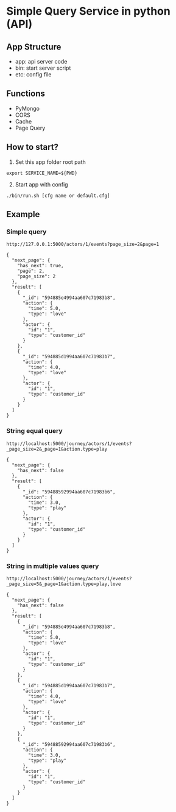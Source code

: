 # Simple Query Service in python (API)
## App Structure
* app: api server code
* bin: start server script
* etc: config file

## Functions
* PyMongo
* CORS
* Cache
* Page Query

## How to start?

1. Set this app folder root path
```
export SERVICE_NAME=${PWD}
```

2. Start app with config
```
./bin/run.sh [cfg name or default.cfg]
```

## Example

### Simple query
```
http://127.0.0.1:5000/actors/1/events?page_size=2&page=1
```

```
{
  "next_page": {
    "has_next": true,
    "page": 2,
    "page_size": 2
  },
  "result": [
    {
      "_id": "594885e4994aa607c71983b8",
      "action": {
        "time": 5.0,
        "type": "love"
      },
      "actor": {
        "id": "1",
        "type": "customer_id"
      }
    },
    {
      "_id": "594885d1994aa607c71983b7",
      "action": {
        "time": 4.0,
        "type": "love"
      },
      "actor": {
        "id": "1",
        "type": "customer_id"
      }
    }
  ]
}
```

### String equal query
```
http://localhost:5000/journey/actors/1/events?_page_size=2&_page=1&action.type=play
```

```
{
  "next_page": {
    "has_next": false
  },
  "result": [
    {
      "_id": "59488592994aa607c71983b6",
      "action": {
        "time": 3.0,
        "type": "play"
      },
      "actor": {
        "id": "1",
        "type": "customer_id"
      }
    }
  ]
}
```

### String in multiple values query
```
http://localhost:5000/journey/actors/1/events?_page_size=5&_page=1&action.type=play,love
```

```
{
  "next_page": {
    "has_next": false
  },
  "result": [
    {
      "_id": "594885e4994aa607c71983b8",
      "action": {
        "time": 5.0,
        "type": "love"
      },
      "actor": {
        "id": "1",
        "type": "customer_id"
      }
    },
    {
      "_id": "594885d1994aa607c71983b7",
      "action": {
        "time": 4.0,
        "type": "love"
      },
      "actor": {
        "id": "1",
        "type": "customer_id"
      }
    },
    {
      "_id": "59488592994aa607c71983b6",
      "action": {
        "time": 3.0,
        "type": "play"
      },
      "actor": {
        "id": "1",
        "type": "customer_id"
      }
    }
  ]
}
```
